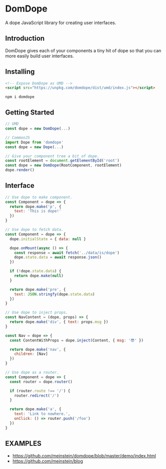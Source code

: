 # **DomDope**

A dope JavaScript library for creating user interfaces.

## **Introduction**

DomDope gives each of your components a tiny hit of dope so that you can more easily build user interfaces.

## **Installing**

```html
<!-- Expose DomDope as UMD -->
<script src="https://unpkg.com/domdope/dist/umd/index.js"></script>
```

```shell
npm i domdope
```

## **Getting Started**

```js
// UMD
const dope = new DomDope(...)
```

```js
// CommonJS
import Dope from 'domdope'
const dope = new Dope(...)
```

```js
// Give your component tree a bit of dope.
const rootElement = document.getElementById('root')
const dope = new DomDope(RootComponent, rootElement)
dope.render()
```

## **Interface**

```js
// Use dope to make component.
const Component = dope => {
  return dope.make('p', {
    text: 'This is dope!'
  })
}
```

```js
// Use dope to fetch data.
const Component = dope => {
  dope.initialState = { data: null }

  dope.onMount(async () => {
    const response = await fetch('../data/is/dope')
    dope.state.data = await response.json()
  })

  if (!dope.state.data) {
    return dope.make(null)
  }

  return dope.make('pre', {
    text: JSON.stringfy(dope.state.data)
  })
}
```

```js
// Use dope to inject props.
const NavContent = (dope, props) => {
  return dope.make('div', { text: props.msg })
}

const Nav = dope => {
  const ContentWithProps = dope.inject(Content, { msg: '😎' })

  return dope.make('nav', {
    children: [Nav]
  })
}
```

```js
// Use dope as a router.
const Component = dope => {
  const router = dope.router()

  if (router.route !== '/') {
    router.redirect('/')
  }

  return dope.make('a', {
    text: 'Link to nowhere.',
    onClick: () => router.push('/foo')
  })
}
```

## **EXAMPLES**

- https://github.com/meinstein/domdope/blob/master/demo/index.html
- https://github.com/meinstein/blog

